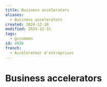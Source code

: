 ```yaml
---
title: Business accelerators
aliases:
  - Business accelerators
created: 2024-12-18
modified: 2024-12-31
tags:
  - gccommon
id: 4936
french:
  - Accélérateur d'entreprises
---
```

# Business accelerators
